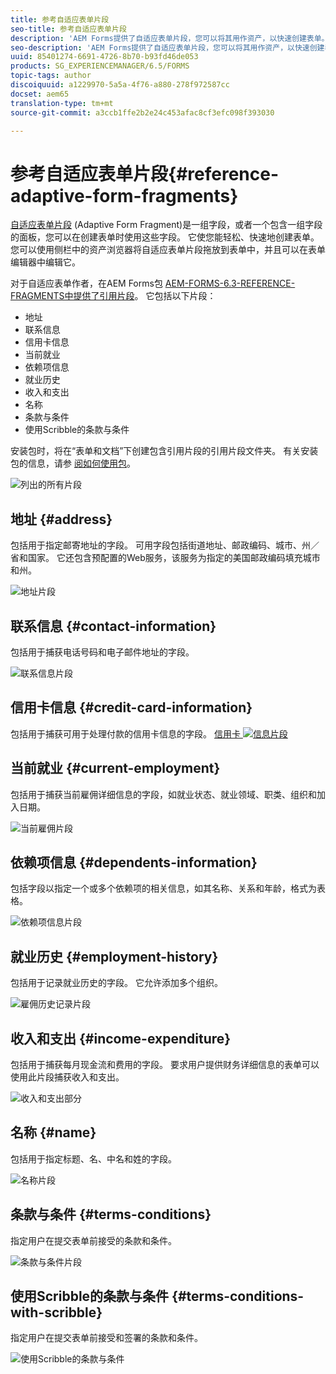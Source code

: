 ```yaml
---
title: 参考自适应表单片段
seo-title: 参考自适应表单片段
description: 'AEM Forms提供了自适应表单片段，您可以将其用作资产，以快速创建表单。 '
seo-description: 'AEM Forms提供了自适应表单片段，您可以将其用作资产，以快速创建表单。 '
uuid: 85401274-6691-4726-8b70-b93fd46de053
products: SG_EXPERIENCEMANAGER/6.5/FORMS
topic-tags: author
discoiquuid: a1229970-5a5a-4f76-a880-278f972587cc
docset: aem65
translation-type: tm+mt
source-git-commit: a3ccb1ffe2b2e24c453afac8cf3efc098f393030

---
```



# 参考自适应表单片段{#reference-adaptive-form-fragments}

[自适应表单片段](../../forms/using/adaptive-form-fragments.md) (Adaptive Form Fragment)是一组字段，或者一个包含一组字段的面板，您可以在创建表单时使用这些字段。 它使您能轻松、快速地创建表单。 您可以使用侧栏中的资产浏览器将自适应表单片段拖放到表单中，并且可以在表单编辑器中编辑它。

对于自适应表单作者，在AEM Forms包 [AEM-FORMS-6.3-REFERENCE-FRAGMENTS中提供了引用片段](https://www.adobeaemcloud.com/content/marketplace/marketplaceProxy.html?packagePath=/content/companies/public/adobe/packages/cq630/fd/AEM-FORMS-6.3-REFERENCE-FRAGMENTS)。 它包括以下片段：

* 地址
* 联系信息
* 信用卡信息
* 当前就业
* 依赖项信息
* 就业历史
* 收入和支出
* 名称
* 条款与条件
* 使用Scribble的条款与条件

安装包时，将在“表单和文档”下创建包含引用片段的引用片段文件夹。 有关安装包的信息，请参 [阅如何使用包](/help/sites-administering/package-manager.md)。

![列出的所有片段](assets/ootb-frags.png)

## 地址 {#address}

包括用于指定邮寄地址的字段。 可用字段包括街道地址、邮政编码、城市、州／省和国家。 它还包含预配置的Web服务，该服务为指定的美国邮政编码填充城市和州。

![地址片段](assets/address.png)

<!--[Click to enlarge

](assets/address-1.png)-->

## 联系信息 {#contact-information}

包括用于捕获电话号码和电子邮件地址的字段。

![联系信息片段](assets/contact-info.png)

<!--[Click to enlarge

](assets/contact-info-1.png)-->

## 信用卡信息 {#credit-card-information}

包括用于捕获可用于处理付款的信用卡信息的字段。
[ 信用卡 ![信息片段](assets/cc-info.png)](assets/cc-info-1.png)

## 当前就业 {#current-employment}

包括用于捕获当前雇佣详细信息的字段，如就业状态、就业领域、职类、组织和加入日期。

![当前雇佣片段](assets/current-emp.png)

<!--[Click to enlarge

](assets/current-emp-1.png)-->

## 依赖项信息 {#dependents-information}

包括字段以指定一个或多个依赖项的相关信息，如其名称、关系和年龄，格式为表格。

![依赖项信息片段](assets/dependents-info.png)

<!--[Click to enlarge

](assets/dependents-info-1.png)-->

## 就业历史 {#employment-history}

包括用于记录就业历史的字段。 它允许添加多个组织。

![雇佣历史记录片段](assets/emp-history.png)

<!--[Click to enlarge

](assets/emp-history-1.png)-->

## 收入和支出 {#income-expenditure}

包括用于捕获每月现金流和费用的字段。 要求用户提供财务详细信息的表单可以使用此片段捕获收入和支出。

![收入和支出部分](assets/income.png)

<!--[Click to enlarge

](assets/income-1.png)-->

## 名称 {#name}

包括用于指定标题、名、中名和姓的字段。

![名称片段](assets/name.png)

<!--[Click to enlarge

](assets/name-1.png)-->

## 条款与条件 {#terms-conditions}

指定用户在提交表单前接受的条款和条件。

![条款与条件片段](assets/tnc.png)

<!--[Click to enlarge

](assets/tnc-1.png)-->

## 使用Scribble的条款与条件 {#terms-conditions-with-scribble}

指定用户在提交表单前接受和签署的条款和条件。

![使用Scribble的条款与条件](assets/tnc-scribble.png)

<!--[Click to enlarge

](assets/tnc-scribble-1.png)-->
